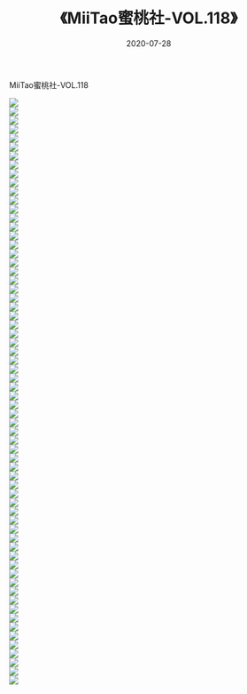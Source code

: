 ﻿---
layout: post
title:  《MiiTao蜜桃社-VOL.118》
date:   2020-07-28
img: http://img.660000.xyz/Sharelink/网络美图/2020/MiiTao蜜桃社-VOL.118/000.jpg
categories: [美女, 清纯, 唯美]
---

MiiTao蜜桃社-VOL.118

  ![](http://img.660000.xyz/Sharelink/网络美图/2020/MiiTao蜜桃社-VOL.118/001.jpg) <br> ![](http://img.660000.xyz/Sharelink/网络美图/2020/MiiTao蜜桃社-VOL.118/002.jpg) <br> ![](http://img.660000.xyz/Sharelink/网络美图/2020/MiiTao蜜桃社-VOL.118/003.jpg) <br> ![](http://img.660000.xyz/Sharelink/网络美图/2020/MiiTao蜜桃社-VOL.118/004.jpg) <br> ![](http://img.660000.xyz/Sharelink/网络美图/2020/MiiTao蜜桃社-VOL.118/005.jpg) <br> ![](http://img.660000.xyz/Sharelink/网络美图/2020/MiiTao蜜桃社-VOL.118/006.jpg) <br> ![](http://img.660000.xyz/Sharelink/网络美图/2020/MiiTao蜜桃社-VOL.118/007.jpg) <br> ![](http://img.660000.xyz/Sharelink/网络美图/2020/MiiTao蜜桃社-VOL.118/008.jpg) <br> ![](http://img.660000.xyz/Sharelink/网络美图/2020/MiiTao蜜桃社-VOL.118/009.jpg) <br> ![](http://img.660000.xyz/Sharelink/网络美图/2020/MiiTao蜜桃社-VOL.118/010.jpg) <br> ![](http://img.660000.xyz/Sharelink/网络美图/2020/MiiTao蜜桃社-VOL.118/011.jpg) <br> ![](http://img.660000.xyz/Sharelink/网络美图/2020/MiiTao蜜桃社-VOL.118/012.jpg) <br> ![](http://img.660000.xyz/Sharelink/网络美图/2020/MiiTao蜜桃社-VOL.118/013.jpg) <br> ![](http://img.660000.xyz/Sharelink/网络美图/2020/MiiTao蜜桃社-VOL.118/014.jpg) <br> ![](http://img.660000.xyz/Sharelink/网络美图/2020/MiiTao蜜桃社-VOL.118/015.jpg) <br> ![](http://img.660000.xyz/Sharelink/网络美图/2020/MiiTao蜜桃社-VOL.118/016.jpg) <br> ![](http://img.660000.xyz/Sharelink/网络美图/2020/MiiTao蜜桃社-VOL.118/017.jpg) <br> ![](http://img.660000.xyz/Sharelink/网络美图/2020/MiiTao蜜桃社-VOL.118/018.jpg) <br> ![](http://img.660000.xyz/Sharelink/网络美图/2020/MiiTao蜜桃社-VOL.118/019.jpg) <br> ![](http://img.660000.xyz/Sharelink/网络美图/2020/MiiTao蜜桃社-VOL.118/020.jpg) <br> ![](http://img.660000.xyz/Sharelink/网络美图/2020/MiiTao蜜桃社-VOL.118/021.jpg) <br> ![](http://img.660000.xyz/Sharelink/网络美图/2020/MiiTao蜜桃社-VOL.118/022.jpg) <br> ![](http://img.660000.xyz/Sharelink/网络美图/2020/MiiTao蜜桃社-VOL.118/023.jpg) <br> ![](http://img.660000.xyz/Sharelink/网络美图/2020/MiiTao蜜桃社-VOL.118/024.jpg) <br> ![](http://img.660000.xyz/Sharelink/网络美图/2020/MiiTao蜜桃社-VOL.118/025.jpg) <br> ![](http://img.660000.xyz/Sharelink/网络美图/2020/MiiTao蜜桃社-VOL.118/026.jpg) <br> ![](http://img.660000.xyz/Sharelink/网络美图/2020/MiiTao蜜桃社-VOL.118/027.jpg) <br> ![](http://img.660000.xyz/Sharelink/网络美图/2020/MiiTao蜜桃社-VOL.118/028.jpg) <br> ![](http://img.660000.xyz/Sharelink/网络美图/2020/MiiTao蜜桃社-VOL.118/029.jpg) <br> ![](http://img.660000.xyz/Sharelink/网络美图/2020/MiiTao蜜桃社-VOL.118/030.jpg) <br> ![](http://img.660000.xyz/Sharelink/网络美图/2020/MiiTao蜜桃社-VOL.118/031.jpg) <br> ![](http://img.660000.xyz/Sharelink/网络美图/2020/MiiTao蜜桃社-VOL.118/032.jpg) <br> ![](http://img.660000.xyz/Sharelink/网络美图/2020/MiiTao蜜桃社-VOL.118/033.jpg) <br> ![](http://img.660000.xyz/Sharelink/网络美图/2020/MiiTao蜜桃社-VOL.118/034.jpg) <br> ![](http://img.660000.xyz/Sharelink/网络美图/2020/MiiTao蜜桃社-VOL.118/035.jpg) <br> ![](http://img.660000.xyz/Sharelink/网络美图/2020/MiiTao蜜桃社-VOL.118/036.jpg) <br> ![](http://img.660000.xyz/Sharelink/网络美图/2020/MiiTao蜜桃社-VOL.118/037.jpg) <br> ![](http://img.660000.xyz/Sharelink/网络美图/2020/MiiTao蜜桃社-VOL.118/038.jpg) <br> ![](http://img.660000.xyz/Sharelink/网络美图/2020/MiiTao蜜桃社-VOL.118/039.jpg) <br> ![](http://img.660000.xyz/Sharelink/网络美图/2020/MiiTao蜜桃社-VOL.118/040.jpg) <br> ![](http://img.660000.xyz/Sharelink/网络美图/2020/MiiTao蜜桃社-VOL.118/041.jpg) <br> ![](http://img.660000.xyz/Sharelink/网络美图/2020/MiiTao蜜桃社-VOL.118/042.jpg) <br> ![](http://img.660000.xyz/Sharelink/网络美图/2020/MiiTao蜜桃社-VOL.118/043.jpg) <br> ![](http://img.660000.xyz/Sharelink/网络美图/2020/MiiTao蜜桃社-VOL.118/044.jpg) <br> ![](http://img.660000.xyz/Sharelink/网络美图/2020/MiiTao蜜桃社-VOL.118/045.jpg) <br> ![](http://img.660000.xyz/Sharelink/网络美图/2020/MiiTao蜜桃社-VOL.118/046.jpg) <br> ![](http://img.660000.xyz/Sharelink/网络美图/2020/MiiTao蜜桃社-VOL.118/047.jpg) <br> ![](http://img.660000.xyz/Sharelink/网络美图/2020/MiiTao蜜桃社-VOL.118/048.jpg) <br> ![](http://img.660000.xyz/Sharelink/网络美图/2020/MiiTao蜜桃社-VOL.118/049.jpg) <br> ![](http://img.660000.xyz/Sharelink/网络美图/2020/MiiTao蜜桃社-VOL.118/050.jpg) <br> ![](http://img.660000.xyz/Sharelink/网络美图/2020/MiiTao蜜桃社-VOL.118/051.jpg) <br> ![](http://img.660000.xyz/Sharelink/网络美图/2020/MiiTao蜜桃社-VOL.118/052.jpg) <br> ![](http://img.660000.xyz/Sharelink/网络美图/2020/MiiTao蜜桃社-VOL.118/053.jpg) <br> ![](http://img.660000.xyz/Sharelink/网络美图/2020/MiiTao蜜桃社-VOL.118/054.jpg) <br> ![](http://img.660000.xyz/Sharelink/网络美图/2020/MiiTao蜜桃社-VOL.118/055.jpg) <br> ![](http://img.660000.xyz/Sharelink/网络美图/2020/MiiTao蜜桃社-VOL.118/056.jpg) <br> ![](http://img.660000.xyz/Sharelink/网络美图/2020/MiiTao蜜桃社-VOL.118/057.jpg) <br> ![](http://img.660000.xyz/Sharelink/网络美图/2020/MiiTao蜜桃社-VOL.118/058.jpg) <br> ![](http://img.660000.xyz/Sharelink/网络美图/2020/MiiTao蜜桃社-VOL.118/059.jpg) <br> ![](http://img.660000.xyz/Sharelink/网络美图/2020/MiiTao蜜桃社-VOL.118/060.jpg) <br> ![](http://img.660000.xyz/Sharelink/网络美图/2020/MiiTao蜜桃社-VOL.118/061.jpg) <br> ![](http://img.660000.xyz/Sharelink/网络美图/2020/MiiTao蜜桃社-VOL.118/062.jpg) <br> ![](http://img.660000.xyz/Sharelink/网络美图/2020/MiiTao蜜桃社-VOL.118/063.jpg) <br> ![](http://img.660000.xyz/Sharelink/网络美图/2020/MiiTao蜜桃社-VOL.118/064.jpg) <br> ![](http://img.660000.xyz/Sharelink/网络美图/2020/MiiTao蜜桃社-VOL.118/065.jpg) <br> ![](http://img.660000.xyz/Sharelink/网络美图/2020/MiiTao蜜桃社-VOL.118/066.jpg) <br>